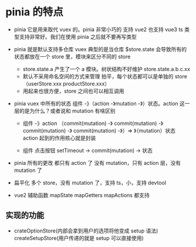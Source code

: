 # pinia 的特点

- pinia 它是用来取代 vuex 的。pinia 非常小巧的 支持 vue2 也支持 vue3 ts 类型支持非常好。我们在使用 pinia 之后就不要再写类型
- pinia 就是默认支持多仓库 vuex 典型的是当仓库 $store.state 会导致所有的状态都放在一个 store 里，模块来区分不同的 store
  - store.state.a 产生了一个 a 模块。树状结构不好维护 store.state.a.b.c.xx
  - 默认不采用命名空间的方式来管理 拍平，每个状态都可以是单独的 store（userStore.xxx productStore.xxx）
  - 用起来也很方便，store 之间也可以相互调用
- pinia vuex 中所有的状态 组件 -》（action -》mutation -》）状态。action 这一层的是为什么？或者说和 mutation 有啥区别

  - 组件 -》action （commit(mutation) -》
    commit(mutation) -》
    commit(mutation) -》
    commit(mutation) -》）=> 》（mutation）状态 action 起到的作用核心就是封装

  - 组件 点击按钮 setTimeout -> commit(mutation) -> 状态

- pinia 所有的更改 都只有 action 了 没有 mutation，只有 action 层，没有 mutation 了

- 扁平化 多个 store，没有 mutation 了，支持 ts，小，支持 devtool
- vue2 辅助函数 mapState mapGetters mapActions 都支持

## 实现的功能

- crateOptionStore(内部会拿到用户的选项将他变成 setup 语法) createSetupStore(用户传递的就是 setup 可以直接使用)

